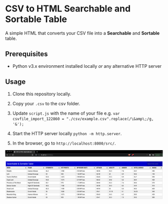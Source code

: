 # CSV to HTML Searchable and Sortable Table

A simple HTML that converts your CSV file into a __Searchable__ and __Sortable__ table.

## Prerequisites

* Python v3.x environment installed locally _or_ any alternative HTTP server

## Usage

1. Clone this repository locally.

1. Copy your `.csv` to the csv folder.
1. Update `script.js` with the name of your file e.g. `var csvfile_import_122860 = "./csv/example.csv".replace(/\&amp\;/g, '&');`
1. Start the HTTP server locally ```python -m http.server```.
1. In the browser, go to ```http://localhost:8000/src/```.

![Example](./images/example.png)
